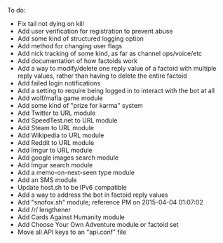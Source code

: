 To do:
* Fix tail not dying on kill
* Add user verification for registration to prevent abuse
* Add some kind of structured logging option
* Add method for changing user flags
* Add nick tracking of some kind, as far as channel ops/voice/etc
* Add documentation of how factoids work
* Add a way to modify/delete one reply value of a factoid with multiple reply values, rather than having to delete the entire factoid
* Add failed login notifications
* Add a setting to require being logged in to interact with the bot at all
* Add wolf/mafia game module
* Add some kind of "prize for karma" system
* Add Twitter to URL module
* Add SpeedTest.net to URL module
* Add Steam to URL module
* Add Wikipedia to URL module
* Add Reddit to URL module
* Add Imgur to URL module
* Add google images search module
* Add Imgur search module
* Add a memo-on-next-seen type module
* Add an SMS module
* Update host.sh to be IPv6 compatible
* Add a way to address the bot in factoid reply values
* Add "snofox.sh" module; reference PM on 2015-04-04 01:07:02
* Add /r/ lengthener
* Add Cards Against Humanity module
* Add Choose Your Own Adventure module or factoid set
* Move all API keys to an "api.conf" file
